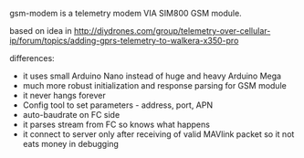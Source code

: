 gsm-modem is a telemetry modem VIA SIM800 GSM module. 

based on idea in http://diydrones.com/group/telemetry-over-cellular-ip/forum/topics/adding-gprs-telemetry-to-walkera-x350-pro

differences:

* it uses small Arduino Nano instead of huge and heavy Arduino Mega
* much more robust initialization and response parsing for GSM module
* it never hangs forever
* Config tool to set parameters - address, port, APN
* auto-baudrate on FC side
* it parses stream from FC so knows what happens
* it connect to server only after receiving of valid MAVlink packet so it not eats money in debugging